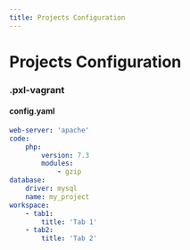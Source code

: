 ```yaml
---
title: Projects Configuration
---
```


# Projects Configuration

### .pxl-vagrant

#### config.yaml

```yaml
web-server: 'apache'
code:
    php:
        version: 7.3
        modules:
            - gzip
database:
    driver: mysql
    name: my_project
workspace:
    - tab1:
        title: 'Tab 1'
    - tab2:
        title: 'Tab 2'
```
